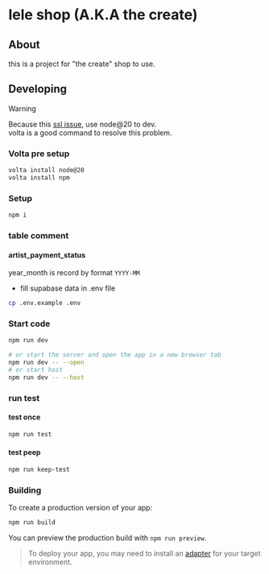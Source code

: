 # lele shop (A.K.A the create)

## About

this is a project for "the create" shop to use.

## Developing

> [!WARNING]  
> Because this [ssl issue](https://github.com/sveltejs/kit/issues/11365),
> use node@20 to dev. \
> volta is a good command to resolve this problem.

### Volta pre setup

```bash
volta install node@20
volta install npm
```

### Setup

```bash
npm i
```

### table comment

#### artist_payment_status

year_month is record by format `YYYY-MM`

- fill supabase data in .env file

```bash
cp .env.example .env
```

### Start code

```bash
npm run dev

# or start the server and open the app in a new browser tab
npm run dev -- --open
# or start host
npm run dev -- --host
```

### run test

#### test once

```bash
npm run test
```

#### test peep

```bash
npm run keep-test
```

### Building

To create a production version of your app:

```bash
npm run build
```

You can preview the production build with `npm run preview`.

> To deploy your app, you may need to install an [adapter](https://kit.svelte.dev/docs/adapters) for your target environment.

